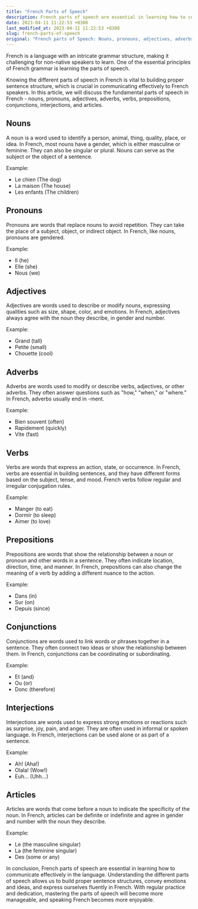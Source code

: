 ```yaml
---
title: "French Parts of Speech"
description: French parts of speech are essential in learning how to communicate effectively in the language. This article explains the different parts of speech in French and their usage.
date: 2023-04-11 11:22:53 +0300
last_modified_at: 2023-04-11 11:22:53 +0300
slug: french-parts-of-speech
original: "French parts of Speech: Nouns, pronouns, adjectives, adverbs, verbs, prepositions, conjunctions, interjections, articles"
---
```

French is a language with an intricate grammar structure, making it challenging for non-native speakers to learn. One of the essential principles of French grammar is learning the parts of speech.

Knowing the different parts of speech in French is vital to building proper sentence structure, which is crucial in communicating effectively to French speakers. In this article, we will discuss the fundamental parts of speech in French - nouns, pronouns, adjectives, adverbs, verbs, prepositions, conjunctions, interjections, and articles.

## Nouns

A noun is a word used to identify a person, animal, thing, quality, place, or idea. In French, most nouns have a gender, which is either masculine or feminine. They can also be singular or plural. Nouns can serve as the subject or the object of a sentence.

Example: 
- Le chien (The dog)
- La maison (The house)
- Les enfants (The children)


## Pronouns

Pronouns are words that replace nouns to avoid repetition. They can take the place of a subject, object, or indirect object. In French, like nouns, pronouns are gendered.

Example: 
- Il (he)
- Elle (she)
- Nous (we)


## Adjectives

Adjectives are words used to describe or modify nouns, expressing qualities such as size, shape, color, and emotions. In French, adjectives always agree with the noun they describe, in gender and number.

Example: 
- Grand (tall)
- Petite (small)
- Chouette (cool)


## Adverbs

Adverbs are words used to modify or describe verbs, adjectives, or other adverbs. They often answer questions such as "how," "when," or "where." In French, adverbs usually end in -ment.

Example:
- Bien souvent (often)
- Rapidement (quickly)
- Vite (fast)


## Verbs

Verbs are words that express an action, state, or occurrence. In French, verbs are essential in building sentences, and they have different forms based on the subject, tense, and mood. French verbs follow regular and irregular conjugation rules.

Example:
- Manger (to eat)
- Dormir (to sleep)
- Aimer (to love)


## Prepositions

Prepositions are words that show the relationship between a noun or pronoun and other words in a sentence. They often indicate location, direction, time, and manner. In French, prepositions can also change the meaning of a verb by adding a different nuance to the action.

Example:
- Dans (in)
- Sur (on)
- Depuis (since)


## Conjunctions

Conjunctions are words used to link words or phrases together in a sentence. They often connect two ideas or show the relationship between them. In French, conjunctions can be coordinating or subordinating.

Example:
- Et (and)
- Ou (or)
- Donc (therefore)


## Interjections

Interjections are words used to express strong emotions or reactions such as surprise, joy, pain, and anger. They are often used in informal or spoken language. In French, interjections can be used alone or as part of a sentence.

Example:
- Ah! (Aha!)
- Olala! (Wow!)
- Euh... (Uhh...)


## Articles

Articles are words that come before a noun to indicate the specificity of the noun. In French, articles can be definite or indefinite and agree in gender and number with the noun they describe.

Example:
- Le (the masculine singular)
- La (the feminine singular)
- Des (some or any)

In conclusion, French parts of speech are essential in learning how to communicate effectively in the language. Understanding the different parts of speech allows us to build proper sentence structures, convey emotions and ideas, and express ourselves fluently in French. With regular practice and dedication, mastering the parts of speech will become more manageable, and speaking French becomes more enjoyable.